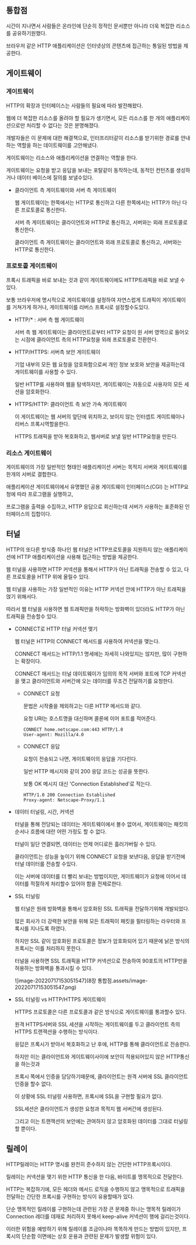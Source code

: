 ## 통합점

시간이 지나면서 사람들은 온라인에 단순히 정적인 문서뿐만 아니라 더욱 복잡한 리소스를 공유하기원했다.

브라우저 같은 HTTP 애플리케이션은 인터넷상의 콘텐츠에 접근하는 통일된 방법을 제공한다.





## 게이트웨이

### 게이트웨이

HTTP의 확장과 인터페이스는 사람들의 필요에 따라 발전해왔다.

웹에 더 복잡한 리소스를 올려야 할 필요가 생기면서, 모든 리소스를 한 개의 애플리케이션으로만 처리할 수 없다는 것은 분명해졌다.

개발자들은 이 문제에 대한 해결책으로, 인터프리터같이 리소스를 받기위한 경로를 안내하는 역할을 하는 데이트웨이를 고안해냈다.

게이트웨이는 리소스와 애플리케이션을 연결하는 역할을 한다.

게이트웨이는 요청을 받고 응답을 보내는 포탈같이 동작하는데, 동적인 컨턴츠를 생성하거나 데이터 베이스에 질의를 보낼수있다.

- 클라이언트 측 게이트웨이와 서버 측 게이트웨이

  웹 게이트웨이는 한쪽에서는 HTTP로 통신하고 다른 한쪽에서는 HTTP가 아닌 다른 프로토콜로 통신한다.

  서버 측 게이트웨이는 클라이언트와 HTTP로 통신하고, 서버와는 외래 프로토콜로 통신한다.

  클라이언트 측 게이트웨이는 클라이언트와 외래 프로토콜로 통신하고, 서버와는 HTTP로 통신한다.



### 프로토콜 게이트웨이

프록시 트래픽을 바로 보내는 것과 같이 게이트웨이에도 HTTP트래픽을 바로 보낼 수 있다.

보통 브라우저에 명시적으로 게이트웨이를 설정하여 자연스럽게 트래픽이 게이트웨이를 거쳐가게 하거나, 게이트웨이를 리버스 프록시로 설정할수도있다.

- HTTP/* : 서버 측 웹 게이트웨이

  서버 측 웹 게이트웨이는 클라이언트로부터 HTTP 요청이 원 서버 영역으로 들어오는 시점에 클라이언트 측의 HTTP요청을 외래 프로토콜로 전환한다.

- HTTP/HTTPS: 서버측 보안 게이트웨이

  기업 내부의 모든 웹 요청을 암호화함으로써 개인 정보 보호와 보안을 제공하는데 게이트웨이를 사용할 수 있다.

  일반 HTTP를 사용하여 웹을 탐색하지만, 게이트웨이는 자동으로 사용자의 모든 세션을 암호화한다.

- HTTPS/HTTP: 클라이언트 측 보안 가속 게이트웨이

  이 게이트웨이는 웹 서버의 앞단에 위치하고, 보이지 않는 인터셉트 게이트웨이나 리버스 프록시역할을한다.

  HTTPS 트래픽을 받아 복호화하고, 웹서버로 보낼 일반 HTTP요청을 만든다.



### 리소스 게이트웨이

게이트웨이의 가장 일반적인 형태인 애플리케이션 서버는 목적지 서버와 게이트웨이를 한개의 서버로 결합한다.

애플리케이션 게이트웨이에서 유명했던 공용 게이트웨이 인터페이스(CGI) 는 HTTP요청에 따라 프로그램을 실행하고,

프로그램을 출력을 수집하고, HTTP 응답으로 회신하는데 서버가 사용하는 표준화된 인터페이스의 집합이다.





## 터널

HTTP의 또다른 방식중 하나인 웹 터널은 HTTP프로토콜을 지원하지 않는 애플리케이션에 HTTP 애플리케이션을 사용해 접근하는 방법을 제공한다.

웹 터널을 사용하면 HTTP 커넥션을 통해서 HTTP가 아닌 트래픽을 전송할 수 있고, 다른 프로토콜을 HTTP 위에 올릴수 있다.

웹 터널을 사용하는 가장 일반적인 이유는 HTTP 커넥션 안에 HTTP가 아닌 트래픽을 얹기 위해서다.

따라서 웹 터널을 사용하면 웹 트래픽만을 허락하는 방화벽이 있더라도 HTTP가 아닌 트래픽을 전송할수 있다.

- CONNECT로 HTTP 터널 커넥션 맺기

  웹 터널은 HTTP의 CONNECT 메서드를 사용하여 커넥션을 맺는다.

  CONNECT 매서드는 HTTP/1.1 명세에는 자세히 나와있지는 않지만, 많이 구현하는 확장이다.

  CONNECT 매서드는 터널 데이트웨이가 임의의 목적 서버와 포트에 TCP 커넥션을 맺고 클라이언트와 서버간에 오는 데이터를 무조건 전달하기를 요청한다.

  - CONNECT 요청

    문법은 시작줄을 제외하고는 다른 HTTP 메서드와 같다.

    요청 URI는 호스트명을 대신하며 콜론에 이어 포트를 적어준다.

    ```http
    CONNECT home.netscape.com:443 HTTP/1.0
    User-agent: Mozilla/4.0
    ```

  - CONNECT 응답

    요청이 전송되고 나면, 게이트웨이의 응답을 기다린다.

    일반 HTTP 메시지와 같이 200 응답 코드는 성공을 뜻한다.

    보통 OK 메시지 대신 'Connection Established'로 적는다.

    ```http
    HTTP/1.0 200 Connection Established
    Proxy-agent: Netscape-Proxy/1.1
    ```

- 데이터 터널링, 시간, 커넥션

  터널을 통해 전당되는 데이터는 게이트웨이에서 볼수 없어서, 게이트웨이는 패킷의 순서나 흐름에 대란 어떤 가정도 할 수 없다.

  터널이 일단 연결되면, 데이터는 언제 어디로든 흘러가버릴 수 있다.

  클라이언트는 성능을 높이기 위해 CONNECT 요청을 보낸다음, 응답을 받기전에 터널 데이터를 전송할 수있다.

  이는 서버에 데이터를 더 빨리 보내는 방법이지만, 게이트웨이가 요청에 이어서 데이터를 적절하게 처리할수 있어야 함을 전제로한다.

- SSL 터널링

  웹 터널은 원래 방화벽을 통해서 암호화된 SSL 트래픽을 전달하기위해 개발되었다.

  많은 회사가 더 강력한 보안을 위해 모든 트래픽이 패킷을 필터링하는 라우터와 프록시를 지나도록 하였다.

  하지만 SSL 같이 암호화된 프로토콜은 정보가 암호화되어 있기 때문에 낡은 방식의 프록시는 이를 처리하지 못한다.

  터널을 사용하면 SSL 트래픽을 HTTP 커넥션으로 전송하여 90포트의 HTTP만을 허용하는 방화벽을 통과시킬 수 있다.

  ![image-20220717153051547](8장 통합점.assets/image-20220717153051547.png) 

- SSL 터널링 vs HTTP/HTTPS 게이트웨이

  HTTPS 프로토콜은 다른 프로토콜과 같은 방식으로 게이트웨이를 통과할수 있다.

  원격 HTTPS서버와 SSL 세션을 시작하는 게이트웨이를 두고 클라이언트 측의 HTTPS 트랜잭션을 수행하는 방식이다.

  응답은 프록시가 받아서 복호화하고 난 후에, HTTP를 통해 클라이언트로 전송한다.

  하지만 이는 클라이언트와 게이트웨이사이에 보안이 적용되어있지 않은 HTTP통신을 하는것과 

  프록시 쪽에서 인증을 담당하기때문에, 클라이언트는 원격 서버에 SSL 클라이언트 인증을 할수 없다.

  이 상황에 SSL 터널링 사용하면, 프록시에 SSL을 구현할 필요가 없다.

  SSL세션은 클라이언트가 생성한 요청과 목적지 웹 서버간에 생성된다.

  그리고 이는 트랜잭션의 보안에는 관여하지 않고 암호화된 데이터를 그대로 터널링 할 뿐이다.



## 릴레이

HTTP릴레이는 HTTP 명시를 완전히 준수하지 않는 간단한 HTTP프록시이다.

릴레이는 커넥션을 맺기 위한 HTTP 통신을 한 다음, 바이트를 맹목적으로 전달한다.

HTTP는 복잡하기에, 모든 헤더와 메서드 로직을 수행하지 않고 맹목적으로 트래픽을 전달하는 간단한 프록시를 구현하는 방식이 유용할때가 있다.

단순 맹목적인 릴레이를 구현하는데 관련된 가장 큰 문제중 하나는 맹목적 릴레이가 Connection 레더를 데재로 처리하지 못해서 keep-alive 커넥션이 행에 걸리는것이다.

이러한 위험을 예방하기 위해 릴레이를 조금이나마 똑똑하게 만드는 방법이 있지만, 프록시의 단순함 이면에는 상호 운용과 관련된 문제가 발생할 위험이 있다.


